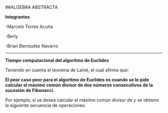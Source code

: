 ##ALGEBRA ABSTRACTA

**Integrantes**

-Marcelo Torres  Acuña

-Berly

-Brian Bermudez Navarro

------------

**Tiempo computacional del algoritmo de Euclides**

Teniendo en cuenta el teorema de Lamé, el cual afirma que:

**El peor caso peor para el algoritmo de Euclides es cuando se le pide calcular el máximo común divisor de dos números consecutivos de la sucesión de Fibonacci.**

Por ejemplo, si se desea calcular el máximo común divisor de   y   se obtiene la siguiente secuencia de operaciones:
